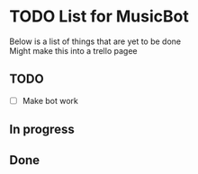 # TODO List for MusicBot
Below is a list of things that are yet to be done  
Might make this into a trello pagee

## TODO
- [ ] Make bot work

## In progress

## Done